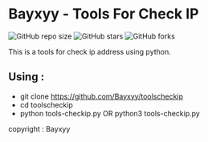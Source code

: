 # Bayxyy - Tools For Check IP

![GitHub repo size](https://img.shields.io/github/repo-size/bayxyy/toolscheckip)
![GitHub stars](https://img.shields.io/github/stars/bayxyy/bayxyy.github.io?style=social)
![GitHub forks](https://img.shields.io/github/forks/bayxyy/bayxyy.github.io?style=social)

This is a tools for check ip address using python.

## Using : 
- git clone https://github.com/Bayxyy/toolscheckip
- cd toolscheckip
- python tools-checkip.py OR python3 tools-checkip.py

copyright : Bayxyy
